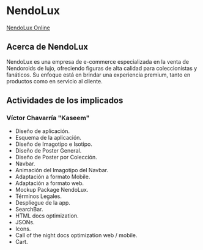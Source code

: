 # NendoLux
[NendoLux Online](https://victorj-ch.github.io/NendoLux/)
## Acerca de NendoLux
NendoLux es una empresa de e-commerce especializada en la venta de Nendoroids de lujo, ofreciendo figuras de alta calidad para coleccionistas y fanáticos. Su enfoque está en brindar una experiencia premium, tanto en productos como en servicio al cliente.
 
## Actividades de los implicados
### Víctor Chavarría "Kaseem"
- Diseño de aplicación.
- Esquema de la aplicación.
- Diseño de Imagotipo e Isotipo.
- Diseño de Poster General.
- Diseño de Poster por Colección.
- Navbar.
- Animación del Imagotipo del Navbar.
- Adaptación a formato Mobile.
- Adaptación a formato web.
- Mockup Package NendoLux.
- Términos Legales.
- Despliegue de la app.
- SearchBar.
- HTML docs optimization.
- JSONs.
- Icons.
- Call of the night docs optimization web / mobile.
- Cart.